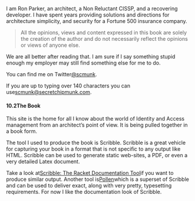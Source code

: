 I am Ron Parker, an architect, a Non Reluctant CISSP, and a recovering developer. I have spent years providing solutions and directions for architecture simplicity, and security for a Fortune 500 insurance company.

> All the opinions, views and content expressed in this book are solely the creation of the author and do not necessarily reflect the opinions or views of anyone else.

We are all better after reading that. I am sure if I say something stupid enough my employer may still find something else for me to do.

You can find me on Twitter[@scmunk](https://www.twitter.com/scmunk).

If you are up to typing over 140 characters you can use[scmunk@secretchipmunk.com](mailto:scmunk@secretchipmunk.com).

#### 10.2The Book

This site is the home for all I know about the world of Identity and Access management from an architect’s point of view. It is being pulled together in a book form.

The tool I used to produce the book is Scribble. Scribble is a great vehicle for capturing your book in a format that is not specific to any output like HTML. Scribble can be used to generate static web-sites, a PDF, or even a very detailed Latex document.

Take a look at[Scribble: The Racket Documentation Tool](https://docs.racket-lang.org/scribble/)if you want to produce similar output. Another tool is[Pollen](http://docs.racket-lang.org/pollen/)which is a superset of Scribble and can be used to deliver exact, along with very pretty, typesetting requirements. For now I like the documentation look of Scribble.

